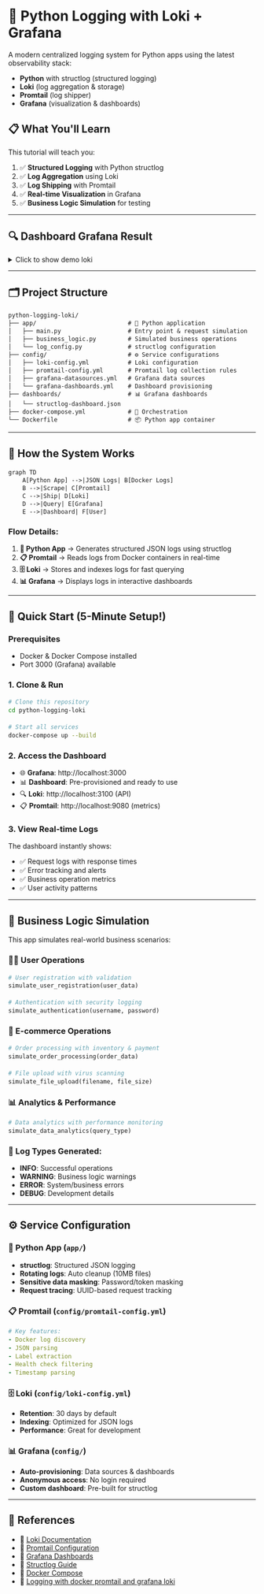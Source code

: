 # 🚀 Python Logging with Loki + Grafana

A modern centralized logging system for Python apps using the latest observability stack:
- **Python** with structlog (structured logging)
- **Loki** (log aggregation & storage)
- **Promtail** (log shipper)
- **Grafana** (visualization & dashboards)

## 📋 What You'll Learn

This tutorial will teach you:
1. ✅ **Structured Logging** with Python structlog
2. ✅ **Log Aggregation** using Loki
3. ✅ **Log Shipping** with Promtail
4. ✅ **Real-time Visualization** in Grafana
5. ✅ **Business Logic Simulation** for testing

---

## 🔍 Dashboard Grafana Result
<details>
<summary>Click to show demo loki</summary>

![Loki Dashboard](./assets/loki_1.png)
![Loki Dashboard](./assets/loki_2.png)
![Loki Dashboard](./assets/loki_3.png)
![Loki Dashboard](./assets/loki_4.png)
</details>

---

## 🗂️ Project Structure

```
python-logging-loki/
├── app/                          # 🐍 Python application
│   ├── main.py                   # Entry point & request simulation
│   ├── business_logic.py         # Simulated business operations
│   └── log_config.py             # structlog configuration
├── config/                       # ⚙️ Service configurations
│   ├── loki-config.yml           # Loki configuration
│   ├── promtail-config.yml       # Promtail log collection rules
│   ├── grafana-datasources.yml   # Grafana data sources
│   └── grafana-dashboards.yml    # Dashboard provisioning
├── dashboards/                   # 📊 Grafana dashboards
│   └── structlog-dashboard.json
├── docker-compose.yml            # 🐳 Orchestration
└── Dockerfile                    # 📦 Python app container
```

---

## 🔄 How the System Works

```mermaid
graph TD
    A[Python App] -->|JSON Logs| B[Docker Logs]
    B -->|Scrape| C[Promtail]
    C -->|Ship| D[Loki]
    D -->|Query| E[Grafana]
    E -->|Dashboard| F[User]
```

### Flow Details:

1. **🐍 Python App** → Generates structured JSON logs using structlog
2. **📋 Promtail** → Reads logs from Docker containers in real-time
3. **🗄️ Loki** → Stores and indexes logs for fast querying
4. **📊 Grafana** → Displays logs in interactive dashboards

---

## 🚀 Quick Start (5-Minute Setup!)

### Prerequisites
- Docker & Docker Compose installed
- Port 3000 (Grafana) available

### 1. Clone & Run
```bash
# Clone this repository
cd python-logging-loki

# Start all services
docker-compose up --build
```

### 2. Access the Dashboard
- 🌐 **Grafana**: http://localhost:3000
- 📊 **Dashboard**: Pre-provisioned and ready to use
- 🔍 **Loki**: http://localhost:3100 (API)
- 📋 **Promtail**: http://localhost:9080 (metrics)

### 3. View Real-time Logs
The dashboard instantly shows:
- ✅ Request logs with response times
- ✅ Error tracking and alerts
- ✅ Business operation metrics
- ✅ User activity patterns

---

## 📱 Business Logic Simulation

This app simulates real-world business scenarios:

### 🧑‍💼 User Operations
```python
# User registration with validation
simulate_user_registration(user_data)

# Authentication with security logging
simulate_authentication(username, password)
```

### 🛒 E-commerce Operations  
```python
# Order processing with inventory & payment
simulate_order_processing(order_data)

# File upload with virus scanning
simulate_file_upload(filename, file_size)
```

### 📊 Analytics & Performance
```python
# Data analytics with performance monitoring
simulate_data_analytics(query_type)
```

### 🎯 Log Types Generated:
- **INFO**: Successful operations
- **WARNING**: Business logic warnings
- **ERROR**: System/business errors  
- **DEBUG**: Development details

---

## ⚙️ Service Configuration

### 🐍 Python App (`app/`)
- **structlog**: Structured JSON logging
- **Rotating logs**: Auto cleanup (10MB files)
- **Sensitive data masking**: Password/token masking
- **Request tracing**: UUID-based request tracking

### 📋 Promtail (`config/promtail-config.yml`)
```yaml
# Key features:
- Docker log discovery
- JSON parsing
- Label extraction
- Health check filtering
- Timestamp parsing
```

### 🗄️ Loki (`config/loki-config.yml`)
- **Retention**: 30 days by default
- **Indexing**: Optimized for JSON logs
- **Performance**: Great for development

### 📊 Grafana (`config/`)
- **Auto-provisioning**: Data sources & dashboards
- **Anonymous access**: No login required
- **Custom dashboard**: Pre-built for structlog


---

## 📖 References

- 📘 [Loki Documentation](https://grafana.com/docs/loki/latest/)
- 📘 [Promtail Configuration](https://grafana.com/docs/loki/latest/clients/promtail/)
- 📘 [Grafana Dashboards](https://grafana.com/docs/grafana/latest/)
- 📘 [Structlog Guide](https://structlog.org/)
- 📘 [Docker Compose](https://docs.docker.com/compose/)
- 📘 [Logging with docker promtail and grafana loki](https://ruanbekker.medium.com/logging-with-docker-promtail-and-grafana-loki-d920fd790ca8)
